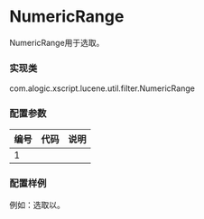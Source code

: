 NumericRange
===========

NumericRange用于选取。

### 实现类

com.alogic.xscript.lucene.util.filter.NumericRange

### 配置参数

| 编号 | 代码 | 说明 |
| ---- | ---- | ---- |
| 1 |  | |

### 配置样例

例如：选取以。

```xml


	
```